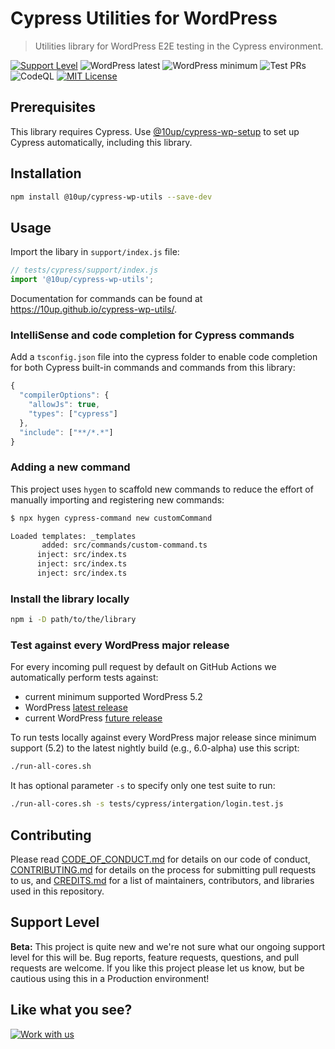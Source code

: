 # Cypress Utilities for WordPress

> Utilities library for WordPress E2E testing in the Cypress environment.

[![Support Level](https://img.shields.io/badge/support-beta-blueviolet.svg)](#support-level) ![WordPress latest](https://img.shields.io/badge/WordPress%20up%20to-6.2-blue) ![WordPress minimum](https://img.shields.io/badge/WordPress%20since-5.7-blue) ![Test PRs](https://github.com/10up/cypress-wp-utils/actions/workflows/cypress.yml/badge.svg) ![CodeQL](https://github.com/10up/cypress-wp-utils/actions/workflows/codeql-analysis.yml/badge.svg) [![MIT License](https://img.shields.io/github/license/10up/cypress-wp-utils.svg)](https://github.com/10up/cypress-wp-utils/blob/develop/LICENSE.md)

## Prerequisites

This library requires Cypress. Use [@10up/cypress-wp-setup](https://github.com/10up/cypress-wp-setup) to set up Cypress automatically, including this library.

## Installation

```sh
npm install @10up/cypress-wp-utils --save-dev
```

## Usage

Import the libary in `support/index.js` file:

```js
// tests/cypress/support/index.js
import '@10up/cypress-wp-utils';
```

Documentation for commands can be found at https://10up.github.io/cypress-wp-utils/.

### IntelliSense and code completion for Cypress commands

Add a `tsconfig.json` file into the cypress folder to enable code completion for both Cypress built-in commands and commands from this library:

```js
{
  "compilerOptions": {
    "allowJs": true,
    "types": ["cypress"]
  },
  "include": ["**/*.*"]
}
```

### Adding a new command

This project uses `hygen` to scaffold new commands to reduce the effort of manually importing and registering new commands:

```sh
$ npx hygen cypress-command new customCommand

Loaded templates: _templates
       added: src/commands/custom-command.ts
      inject: src/index.ts
      inject: src/index.ts
      inject: src/index.ts
```

### Install the library locally

```sh
npm i -D path/to/the/library
```

### Test against every WordPress major release

For every incoming pull request by default on GitHub Actions we automatically perform tests against:
- current minimum supported WordPress 5.2
- WordPress [latest release](https://github.com/WordPress/WordPress/tags)
- current WordPress [future release](https://github.com/WordPress/WordPress/tree/master)

To run tests locally against every WordPress major release since minimum support (5.2) to the latest nightly build (e.g., 6.0-alpha) use this script:

```sh
./run-all-cores.sh
```

It has optional parameter `-s` to specify only one test suite to run:

```sh
./run-all-cores.sh -s tests/cypress/intergation/login.test.js
```

## Contributing

Please read [CODE_OF_CONDUCT.md](https://github.com/10up/cypress-wp-utils/blob/trunk/CODE_OF_CONDUCT.md) for details on our code of conduct, [CONTRIBUTING.md](https://github.com/10up/cypress-wp-utils/blob/trunk/CONTRIBUTING.md) for details on the process for submitting pull requests to us, and [CREDITS.md](https://github.com/10up/cypress-wp-utils/blob/trunk/CREDITS.md) for a list of maintainers, contributors, and libraries used in this repository.

## Support Level

**Beta:** This project is quite new and we're not sure what our ongoing support level for this will be. Bug reports, feature requests, questions, and pull requests are welcome. If you like this project please let us know, but be cautious using this in a Production environment!

## Like what you see?

[![Work with us](https://10up.com/uploads/2016/10/10up-Github-Banner.png)](http://10up.com/contact/)
